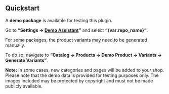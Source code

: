 ## Quickstart

A **demo package** is available for testing this plugin.

Go to **“Settings → [Demo Assistant](../MoorlFoundation/demo-assistant.md)”** and select **“{var:repo_name}”**.

For some packages, the product variants may need to be generated manually.

To do so, navigate to **“Catalog → Products → Demo Product → Variants → Generate Variants”**.

**Note:** In some cases, new categories and pages will be added to your shop. Please note that the demo data is provided for testing purposes only. The images included may be protected by copyright and must not be made publicly available.
